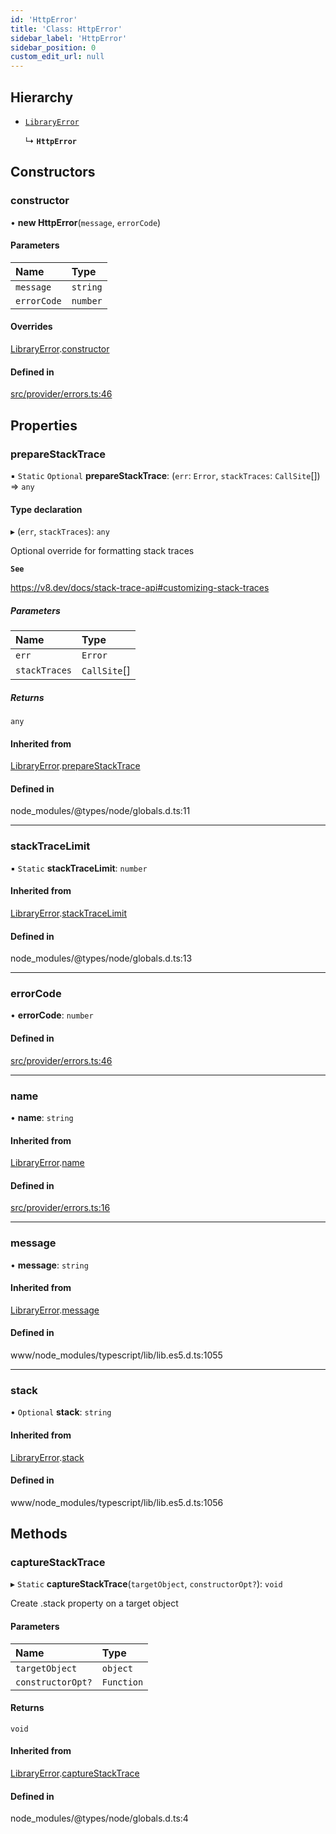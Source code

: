 ```yaml
---
id: 'HttpError'
title: 'Class: HttpError'
sidebar_label: 'HttpError'
sidebar_position: 0
custom_edit_url: null
---
```


## Hierarchy

- [`LibraryError`](LibraryError.md)

  ↳ **`HttpError`**

## Constructors

### constructor

• **new HttpError**(`message`, `errorCode`)

#### Parameters

| Name        | Type     |
| :---------- | :------- |
| `message`   | `string` |
| `errorCode` | `number` |

#### Overrides

[LibraryError](LibraryError.md).[constructor](LibraryError.md#constructor)

#### Defined in

[src/provider/errors.ts:46](https://github.com/starknet-io/starknet.js/blob/v5.14.1/src/provider/errors.ts#L46)

## Properties

### prepareStackTrace

▪ `Static` `Optional` **prepareStackTrace**: (`err`: `Error`, `stackTraces`: `CallSite`[]) => `any`

#### Type declaration

▸ (`err`, `stackTraces`): `any`

Optional override for formatting stack traces

**`See`**

https://v8.dev/docs/stack-trace-api#customizing-stack-traces

##### Parameters

| Name          | Type         |
| :------------ | :----------- |
| `err`         | `Error`      |
| `stackTraces` | `CallSite`[] |

##### Returns

`any`

#### Inherited from

[LibraryError](LibraryError.md).[prepareStackTrace](LibraryError.md#preparestacktrace)

#### Defined in

node_modules/@types/node/globals.d.ts:11

---

### stackTraceLimit

▪ `Static` **stackTraceLimit**: `number`

#### Inherited from

[LibraryError](LibraryError.md).[stackTraceLimit](LibraryError.md#stacktracelimit)

#### Defined in

node_modules/@types/node/globals.d.ts:13

---

### errorCode

• **errorCode**: `number`

#### Defined in

[src/provider/errors.ts:46](https://github.com/starknet-io/starknet.js/blob/v5.14.1/src/provider/errors.ts#L46)

---

### name

• **name**: `string`

#### Inherited from

[LibraryError](LibraryError.md).[name](LibraryError.md#name)

#### Defined in

[src/provider/errors.ts:16](https://github.com/starknet-io/starknet.js/blob/v5.14.1/src/provider/errors.ts#L16)

---

### message

• **message**: `string`

#### Inherited from

[LibraryError](LibraryError.md).[message](LibraryError.md#message)

#### Defined in

www/node_modules/typescript/lib/lib.es5.d.ts:1055

---

### stack

• `Optional` **stack**: `string`

#### Inherited from

[LibraryError](LibraryError.md).[stack](LibraryError.md#stack)

#### Defined in

www/node_modules/typescript/lib/lib.es5.d.ts:1056

## Methods

### captureStackTrace

▸ `Static` **captureStackTrace**(`targetObject`, `constructorOpt?`): `void`

Create .stack property on a target object

#### Parameters

| Name              | Type       |
| :---------------- | :--------- |
| `targetObject`    | `object`   |
| `constructorOpt?` | `Function` |

#### Returns

`void`

#### Inherited from

[LibraryError](LibraryError.md).[captureStackTrace](LibraryError.md#capturestacktrace)

#### Defined in

node_modules/@types/node/globals.d.ts:4
